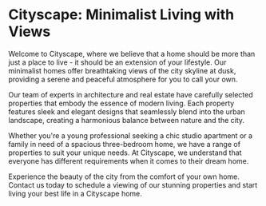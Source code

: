 <!--font:Inter-->

# Cityscape: Minimalist Living with Views

Welcome to Cityscape, where we believe that a home should be more than just a place to live - it should be an extension of your lifestyle. Our minimalist homes offer breathtaking views of the city skyline at dusk, providing a serene and peaceful atmosphere for you to call your own.

Our team of experts in architecture and real estate have carefully selected properties that embody the essence of modern living. Each property features sleek and elegant designs that seamlessly blend into the urban landscape, creating a harmonious balance between nature and the city.

Whether you're a young professional seeking a chic studio apartment or a family in need of a spacious three-bedroom home, we have a range of properties to suit your unique needs. At Cityscape, we understand that everyone has different requirements when it comes to their dream home.

Experience the beauty of the city from the comfort of your own home. Contact us today to schedule a viewing of our stunning properties and start living your best life in a Cityscape home.

<!--

Write me markdown content of website with wallpaper:

"A minimalist graphic of a city skyline at dusk for a real estate or architecture website"

The header of the page should not be copy of the text but rather a real content of the website which is using this wallpaper.


---


# Cityscape Living: Minimalist Homes with a View

Welcome to Cityscape Living, where we believe that the perfect home is more than just four walls and a roof. Our minimalist homes offer stunning views of the city skyline at dusk, providing a serene and peaceful atmosphere for you to call home.

Our architecture and real estate experts have carefully curated a selection of properties that embody the essence of modern living. Each property features sleek and elegant designs that seamlessly blend into the urban landscape, creating a harmonious balance between nature and the city.

Experience the beauty of the city from the comfort of your own home. Contact us today to schedule a viewing of our stunning properties.


---


Heading is too long, rewrite whole content.


---


# Minimalist Homes with a View: Cityscape Living

Welcome to Cityscape Living, where we believe that the perfect home is more than just four walls and a roof. Our minimalist homes offer stunning views of the city skyline at dusk, providing a serene and peaceful atmosphere for you to call home.

Our team of experts in architecture and real estate have carefully curated a selection of properties that embody the essence of modern living. Each property features sleek and elegant designs that seamlessly blend into the urban landscape, creating a harmonious balance between nature and the city.

At Cityscape Living, we understand that your home is a reflection of your lifestyle. That's why we offer a range of properties to suit your unique needs, whether you're a young professional looking for a chic studio apartment or a family in need of a spacious three-bedroom home.

Experience the beauty of the city from the comfort of your own home. Contact us today to schedule a viewing of our stunning properties and start living your best life in a Cityscape Living home.


---


Heading is too long, rewrite whole content.


---


# Discover Minimalist Homes with Stunning City Views at Cityscape Living

Welcome to Cityscape Living, where we believe that a home is more than just a place to live - it's a reflection of your lifestyle. Our minimalist homes offer breathtaking views of the city skyline at dusk, providing a serene and peaceful atmosphere for you to call your own.

Our team of experts in architecture and real estate have carefully selected properties that embody the essence of modern living. Each property features sleek and elegant designs that seamlessly blend into the urban landscape, creating a harmonious balance between nature and the city.

Whether you're a young professional seeking a chic studio apartment or a family in need of a spacious three-bedroom home, we have a range of properties to suit your unique needs. At Cityscape Living, we understand that every individual has different requirements when it comes to their dream home.

Experience the beauty of the city from the comfort of your own home. Contact us today to schedule a viewing of our stunning properties and start living your best life in a Cityscape Living home.


---


Heading is too long, rewrite whole content.


---


# Experience Minimalist Living with Stunning City Views at Cityscape

Welcome to Cityscape, where we believe that a home should be more than just a place to live - it should be an extension of your lifestyle. Our minimalist homes offer breathtaking views of the city skyline at dusk, providing a serene and peaceful atmosphere for you to call your own.

Our team of experts in architecture and real estate have carefully selected properties that embody the essence of modern living. Each property features sleek and elegant designs that seamlessly blend into the urban landscape, creating a harmonious balance between nature and the city.

Whether you're a young professional seeking a chic studio apartment or a family in need of a spacious three-bedroom home, we have a range of properties to suit your unique needs. At Cityscape, we understand that everyone has different requirements when it comes to their dream home.

Experience the beauty of the city from the comfort of your own home. Contact us today to schedule a viewing of our stunning properties and start living your best life in a Cityscape home.


---


Write me a Google font which is best fitting for the website.

Pick from the list:
- Orbitron
- Inter
- Montserrat
- Poppins
- Dancing Script
- Futura
- Exo 2
- Lobster
- Roboto
- Playfair Display
- Open Sans
- Great Vibes
- Barlow Condensed
- Alegreya
- Lato
- Raleway
- IBM Plex Sans


Write just the font name nothing else.


---


Inter

-->
